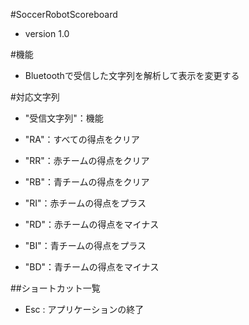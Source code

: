 #SoccerRobotScoreboard  
* version 1.0

#機能
* Bluetoothで受信した文字列を解析して表示を変更する

#対応文字列
- "受信文字列"：機能
- "RA"：すべての得点をクリア
- "RR"：赤チームの得点をクリア
 
- "RB"：青チームの得点をクリア
- "RI"：赤チームの得点をプラス
- "RD"：赤チームの得点をマイナス
- "BI"：青チームの得点をプラス
- "BD"：青チームの得点をマイナス


##ショートカット一覧  
* Esc	: アプリケーションの終了
